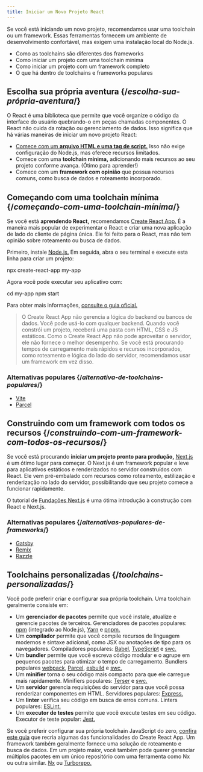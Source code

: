 ```yaml
---
title: Iniciar um Novo Projeto React
---
```


<Intro>

Se você está iniciando um novo projeto, recomendamos usar uma toolchain ou um framework. Essas ferramentas fornecem um ambiente de desenvolvimento confortável, mas exigem uma instalação local do Node.js.

</Intro>

<YouWillLearn>

* Como as toolchains são diferentes dos frameworks
* Como iniciar um projeto com uma toolchain mínima
* Como iniciar um projeto com um framework completo
* O que há dentro de toolchains e frameworks populares

</YouWillLearn>

## Escolha sua própria aventura {/*escolha-sua-própria-aventura*/}

O React é uma biblioteca que permite que você organize o código da interface do usuário quebrando-o em peças chamadas componentes. O React não cuida da rotação ou gerenciamento de dados. Isso significa que há várias maneiras de iniciar um novo projeto React:

* [Comece com um **arquivo HTML e uma tag de script.**](/learn/add-react-to-a-website) Isso não exige configuração do Node.js, mas oferece recursos limitados.
* Comece com uma **toolchain mínima,** adicionando mais recursos ao seu projeto conforme avança. (Ótimo para aprender!)
* Comece com um **framework com opinião** que possua recursos comuns, como busca de dados e roteamento incorporado.

## Começando com uma toolchain mínima {/*começando-com-uma-toolchain-mínima*/}

Se você está **aprendendo React,** recomendamos [Create React App.](https://create-react-app.dev/) É a maneira mais popular de experimentar o React e criar uma nova aplicação de lado do cliente de página única. Ele foi feito para o React, mas não tem opinião sobre roteamento ou busca de dados.

Primeiro, instale [Node.js.](https://nodejs.org/pt-br) Em seguida, abra o seu terminal e execute esta linha para criar um projeto:

<TerminalBlock>

npx create-react-app my-app

</TerminalBlock>

Agora você pode executar seu aplicativo com:

<TerminalBlock>

cd my-app
npm start

</TerminalBlock>

Para obter mais informações, [consulte o guia oficial.](https://create-react-app.dev/docs/getting-started)

> O Create React App não gerencia a lógica do backend ou bancos de dados. Você pode usá-lo com qualquer backend. Quando você constrói um projeto, receberá uma pasta com HTML, CSS e JS estáticos. Como o Create React App não pode aproveitar o servidor, ele não fornece o melhor desempenho. Se você está procurando tempos de carregamento mais rápidos e recursos incorporados, como roteamento e lógica do lado do servidor, recomendamos usar um framework em vez disso.

### Alternativas populares {/*alternativa-de-toolchains-populares*/}

* [Vite](https://vitejs.dev/guide/)
* [Parcel](https://parceljs.org/getting-started/webapp/)

## Construindo com um framework com todos os recursos {/*construindo-com-um-framework-com-todos-os-recursos*/}

Se você está procurando **iniciar um projeto pronto para produção,** [Next.js](https://nextjs.org/) é um ótimo lugar para começar. O Next.js é um framework popular e leve para aplicativos estáticos e renderizados no servidor construídos com React. Ele vem pré-embalado com recursos como roteamento, estilização e renderização no lado do servidor, possibilitando que seu projeto comece a funcionar rapidamente.

O tutorial de [Fundações Next.js](https://nextjs.org/learn/foundations/about-nextjs) é uma ótima introdução à construção com React e Next.js.

### Alternativas populares {/*alternativas-populares-de-frameworks*/}

* [Gatsby](https://www.gatsbyjs.org/)
* [Remix](https://remix.run/)
* [Razzle](https://razzlejs.org/)

## Toolchains personalizadas {/*toolchains-personalizadas*/}

Você pode preferir criar e configurar sua própria toolchain. Uma toolchain geralmente consiste em:

* Um **gerenciador de pacotes** permite que você instale, atualize e gerencie pacotes de terceiros. Gerenciadores de pacotes populares: [npm](https://www.npmjs.com/) (integrado ao Node.js), [Yarn](https://yarnpkg.com/) e [pnpm.](https://pnpm.io/)
* Um **compilador** permite que você compile recursos de linguagem modernos e sintaxe adicional, como JSX ou anotações de tipo para os navegadores. Compiladores populares: [Babel](https://babeljs.io/), [TypeScript](https://www.typescriptlang.org/) e [swc.](https://swc.rs/)
* Um **bundler** permite que você escreva código modular e o agrupe em pequenos pacotes para otimizar o tempo de carregamento. Bundlers populares [webpack](https://webpack.js.org/), [Parcel](https://parceljs.org/), [esbuild](https://esbuild.github.io/) e [swc.](https://swc.rs/)
* Um **minifier** torna o seu código mais compacto para que ele carregue mais rapidamente. Minifiers populares: [Terser](https://terser.org/) e [swc.](https://swc.rs/)
* Um **servidor** gerencia requisições do servidor para que você possa renderizar componentes em HTML. Servidores populares: [Express.](https://expressjs.com/)
* Um **linter** verifica seu código em busca de erros comuns. Linters populares: [ESLint.](https://eslint.org/)
* Um **executor de testes** permite que você execute testes em seu código. Executor de teste popular: [Jest.](https://jestjs.io/)

Se você preferir configurar sua própria toolchain JavaScript do zero, [confira este guia](https://blog.usejournal.com/creating-a-react-app-from-scratch-f3c693b84658) que recria algumas das funcionalidades do Create React App. Um framework também geralmente fornece uma solução de roteamento e busca de dados. Em um projeto maior, você também pode querer gerenciar múltiplos pacotes em um único repositório com uma ferramenta como Nx ou outra similar. [Nx](https://nx.dev/react) ou [Turborepo.](https://turborepo.org/)

